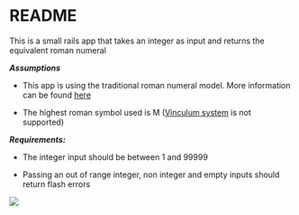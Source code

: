 # README

This is a small rails app that takes an integer as input and returns the equivalent roman numeral

_**Assumptions**_

* This app is using the traditional roman numeral model. More information can be found [here](https://www.mathsisfun.com/roman-numerals.html)

* The highest roman symbol used is M ([Vinculum system](https://en.wikipedia.org/wiki/Roman_numerals#Vinculum) is not supported)

_**Requirements:**_

* The integer input should be between 1 and 99999

* Passing an out of range integer, non integer and empty inputs should return flash errors

![](https://cl.ly/c62696a32f33/Screen%20Recording%202019-08-19%20at%2011.11%20p.m..gif)


